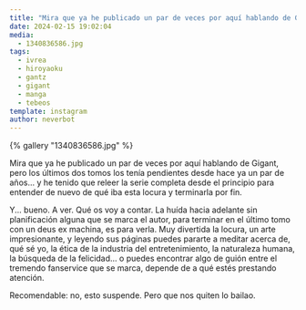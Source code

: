 ```yaml
---
title: "Mira que ya he publicado un par de veces por aquí hablando de Gigant, pero los últimos dos tomos los tenía pendientes desde hace ya un par de años"
date: 2024-02-15 19:02:04
media: 
  - 1340836586.jpg
tags: 
  - ivrea
  - hiroyaoku
  - gantz
  - gigant
  - manga
  - tebeos
template: instagram
author: neverbot
---
```


{% gallery "1340836586.jpg" %}

Mira que ya he publicado un par de veces por aquí hablando de Gigant, pero los últimos dos tomos los tenía pendientes desde hace ya un par de años... y he tenido que releer la serie completa desde el principio para entender de nuevo de qué iba esta locura y terminarla por fin.

Y... bueno. A ver. Qué os voy a contar. La huída hacia adelante sin planificación alguna que se marca el autor, para terminar en el último tomo con un deus ex machina, es para verla. Muy divertida la locura, un arte impresionante, y leyendo sus páginas puedes pararte a meditar acerca de, qué sé yo, la ética de la industria del entretenimiento, la naturaleza humana, la búsqueda de la felicidad... o puedes encontrar algo de guión entre el tremendo fanservice que se marca, depende de a qué estés prestando atención.

Recomendable: no, esto suspende. Pero que nos quiten lo bailao.
